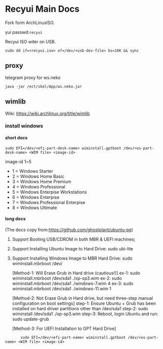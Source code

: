 # Recyui Main Docs

Fork form ArchLinuxISO.

yui passwd:`recyui`

Recyui ISO witer on USB.

```shell
sudo dd if=<recyui.iso> of=/dev/<usb-dev-file> bs=16K && sync
```

## proxy

telegram proxy for ws.neko
```shell
java -jar /ect/skel/App/ws.neko.jar
```

## wimlib

Wiki: https://wiki.archlinux.org/title/wimlib

### install windows

#### short docs

```shell
sudo EFI=/dev/<efi-part-desk-name> wiminstall.gptboot /dev/<os-part-desk-name> <WIM file> <image-id>
```

image-id 1~5
* 1 = Windows Starter
* 2 = Windows Home Basic
* 3 = Windows Home Premium
* 4 = Windows Professional
* 5 = Windows Enterpise Workstations
* 6 = Windows Enterpise
* 7 = Windows Professional Enterpise
* 8 = Windows Ultimate


#### long docs
(The docs copy from:https://github.com/ghostplant/ubuntu-pe)

   1. Support Booting USB/CDROM in both MBR & UEFI machines;

   2. Support Installing Ubuntu Image to Hard Drive: sudo ubi-lite

   3. Support Installing Windows Image to MBR Hard Drive: sudo wiminstall.mbrboot /dev/<os-part-name> <WIM file> <image-id>

       [Method-1: Will Erase Grub in Hard drive (cautious!)]
       ex-1: sudo wiminstall.mbrboot /dev/sda1 ./xp-sp3.wim
       ex-2: sudo wiminstall.mbrboot /dev/sda1 ./windows-7.wim 4
       ex-3: sudo wiminstall.mbrboot /dev/sda1 ./windows-11.wim 1

       [Method-2: Not Erase Grub in Hard drive, but need three-step manual configuration on boot settings]
       step-1: Ensure Ubuntu + Grub has been installed on hard driver partitions other than /dev/sda1
       step-2: sudo wiminstall /dev/sda1 ./xp-sp3.wim
       step-3: Reboot, login Ubuntu and run: sudo update-grub

       [Method-3: For UEFI Installation to GPT Hard Drive]
```shell
       sudo EFI=/dev/<efi-part-name> wiminstall.gptboot /dev/<os-part-name> <WIM file> <image-id>
```

